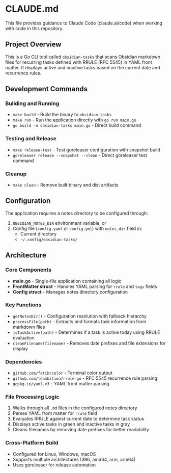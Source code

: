 # CLAUDE.md

This file provides guidance to Claude Code (claude.ai/code) when working with code in this repository.

## Project Overview

This is a Go CLI tool called `obsidian-tasks` that scans Obsidian markdown files for recurring tasks defined with RRULE (RFC 5545) in YAML front matter. It displays active and inactive tasks based on the current date and recurrence rules.

## Development Commands

### Building and Running
- `make build` - Build the binary to `obsidian-tasks`
- `make run` - Run the application directly with `go run main.go`
- `go build -o obsidian-tasks main.go` - Direct build command

### Testing and Release
- `make release-test` - Test goreleaser configuration with snapshot build
- `goreleaser release --snapshot --clean` - Direct goreleaser test command

### Cleanup
- `make clean` - Remove built binary and dist artifacts

## Configuration

The application requires a notes directory to be configured through:
1. `OBSIDIAN_NOTES_DIR` environment variable, or
2. Config file (`config.yaml` or `config.yml`) with `notes_dir` field in:
   - Current directory
   - `~/.config/obsidian-tasks/`

## Architecture

### Core Components
- **main.go** - Single-file application containing all logic
- **FrontMatter struct** - Handles YAML parsing for `rrule` and `tags` fields
- **Config struct** - Manages notes directory configuration

### Key Functions
- `getNotesDir()` - Configuration resolution with fallback hierarchy
- `processFile(path)` - Extracts and formats task information from markdown files
- `isTaskActive(path)` - Determines if a task is active today using RRULE evaluation
- `cleanFilename(filename)` - Removes date prefixes and file extensions for display

### Dependencies
- `github.com/fatih/color` - Terminal color output
- `github.com/teambition/rrule-go` - RFC 5545 recurrence rule parsing
- `gopkg.in/yaml.v3` - YAML front matter parsing

### File Processing Logic
1. Walks through all `.md` files in the configured notes directory
2. Parses YAML front matter for `rrule` field
3. Evaluates RRULE against current date to determine task status
4. Displays active tasks in green and inactive tasks in gray
5. Cleans filenames by removing date prefixes for better readability

### Cross-Platform Build
- Configured for Linux, Windows, macOS
- Supports multiple architectures (386, amd64, arm, arm64)
- Uses goreleaser for release automation